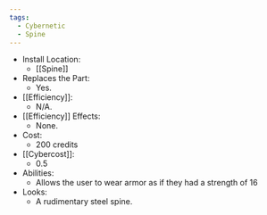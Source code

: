 ```yaml
---
tags:
  - Cybernetic
  - Spine
---
```

* Install Location:
	* [[Spine]]
* Replaces the Part:
	* Yes.
* [[Efficiency]]:
	* N/A.
* [[Efficiency]] Effects:
	* None.
* Cost:
	* 200 credits
* [[Cybercost]]:
	* 0.5
* Abilities:
	* Allows the user to wear armor as if they had a strength of 16
* Looks:
	* A rudimentary steel spine.